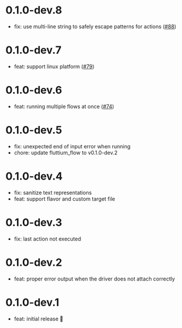 # 0.1.0-dev.8

- fix: use multi-line string to safely escape patterns for actions ([#88](https://github.com/wolfenrain/fluttium/issues/88))

# 0.1.0-dev.7

- feat: support linux platform ([#79](https://github.com/wolfenrain/fluttium/issues/79))

# 0.1.0-dev.6

- feat: running multiple flows at once ([#74](https://github.com/wolfenrain/fluttium/issues/74))

# 0.1.0-dev.5

- fix: unexpected end of input error when running
- chore: update fluttium_flow to v0.1.0-dev.2

# 0.1.0-dev.4

- fix: sanitize text representations
- feat: support flavor and custom target file

# 0.1.0-dev.3

- fix: last action not executed 

# 0.1.0-dev.2

- feat: proper error output when the driver does not attach correctly

# 0.1.0-dev.1

- feat: initial release 🎉
